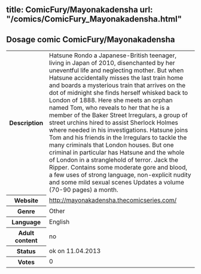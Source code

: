title: ComicFury/Mayonakadensha
url: "/comics/ComicFury_Mayonakadensha.html"
---
Dosage comic ComicFury/Mayonakadensha
-----------------------------------------

<table class="comicinfo">
<tr>
<th>Description</th><td>Hatsune Rondo a Japanese-British teenager, living in Japan of 2010, disenchanted by her uneventful life and neglecting mother. But when Hatsune accidentally misses the last train home and boards a mysterious train that arrives on the dot of midnight she finds herself whisked back to London of 1888. Here she meets an orphan named Tom, who reveals to her that he is a member of the Baker Street Irregulars, a group of street urchins hired to assist Sherlock Holmes where needed in his investigations. Hatsune joins Tom and his friends in the Irregulars to tackle the many criminals that London houses. But one criminal in particular has Hatsune and the whole of London in a stranglehold of terror. Jack the Ripper. Contains some moderate gore and blood, a few uses of strong language, non-explicit nudity and some mild sexual scenes Updates a volume (70-90 pages) a month.</td>
</tr>
<tr>
<th>Website</th><td><a href="http://mayonakadensha.thecomicseries.com/">http://mayonakadensha.thecomicseries.com/</a></td>
</tr>
<tr>
<th>Genre</th><td>Other</td>
</tr>
<tr>
<th>Language</th><td>English</td>
</tr>
<tr>
<th>Adult content</th><td>no</td>
</tr>
<tr>
<th>Status</th><td>ok on 11.04.2013</td>
</tr>
<tr>
<th>Votes</th><td>0</div></td>
</tr>
</table>
